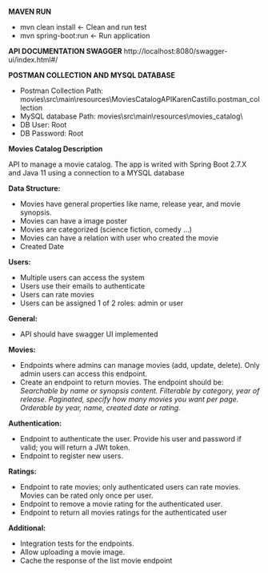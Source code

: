 **MAVEN RUN**  
- mvn clean install    <- Clean and run test
- mvn spring-boot:run  <- Run application

**API DOCUMENTATION SWAGGER**
http://localhost:8080/swagger-ui/index.html#/

**POSTMAN COLLECTION AND MYSQL DATABASE**
- Postman Collection Path: movies\src\main\resources\MoviesCatalogAPIKarenCastillo.postman_collection
- MySQL database Path: movies\src\main\resources\movies_catalog\
- DB User: Root
- DB Password: Root


**Movies Catalog Description**

API to manage a movie catalog. 
The app is writed with Spring Boot 2.7.X and Java 11 using a connection to a MYSQL database  

**Data Structure:** 
- Movies have general properties like name, release year, and movie synopsis. 
- Movies can have a image poster
- Movies are categorized (science fiction, comedy ...)
- Movies can have a relation with user who created the movie
- Created Date 

**Users:** 
- Multiple users can access the system
- Users use their emails to authenticate
- Users can rate movies
- Users can be assigned 1 of 2 roles: admin or user

**General:**
- API should have swagger UI implemented

**Movies:**
- Endpoints where admins can manage movies (add, update, delete). Only admin users can access this endpoint.
- Create an endpoint to return movies. The endpoint should be:
*Searchable by name or synopsis content.*
*Filterable by category, year of release.*
*Paginated, specify how many movies you want per page.*
*Orderable by year, name, created date or rating.*

**Authentication:**
- Endpoint to authenticate the user. Provide his user and password if valid; you will return a JWt token.
- Endpoint to register new users.

**Ratings:**
- Endpoint to rate movies; only authenticated users can rate movies. Movies can be rated only once per user.
- Endpoint to remove a movie rating for the authenticated user.
- Endpoint to return all movies ratings for the authenticated user

**Additional:**
- Integration tests for the endpoints.
- Allow uploading a movie image.
- Cache the response of the list movie endpoint



